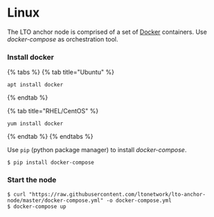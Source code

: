 # Linux

The LTO anchor node is comprised of a set of [Docker](https://www.docker.com/) containers. Use _docker-compose_ as orchestration tool.

### Install docker

{% tabs %}
{% tab title="Ubuntu" %}
```text
apt install docker
```
{% endtab %}

{% tab title="RHEL/CentOS" %}
```
yum install docker
```
{% endtab %}
{% endtabs %}

Use `pip` \(python package manager\) to install _docker-compose_.

```text
$ pip install docker-compose
```

### Start the node

```
$ curl "https://raw.githubusercontent.com/ltonetwork/lto-anchor-node/master/docker-compose.yml" -o docker-compose.yml
$ docker-compose up
```

